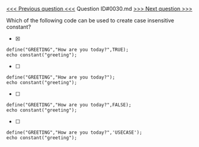 [<<< Previous question <<<](0029.md)  Question ID#0030.md  [>>> Next question >>>](0031.md) 

Which of the following code can be used to create case insensitive constant?

- [x] 
```
define("GREETING","How are you today?",TRUE); 
echo constant("greeting");
```
- [ ] 
```
define("GREETING","How are you today?"); 
echo constant("greeting");
```
- [ ] 
```
define("GREETING","How are you today?",FALSE); 
echo constant("greeting");
```
- [ ] 
```
define("GREETING","How are you today?",'USECASE');
echo constant("greeting");
```
